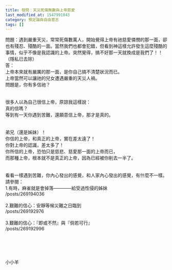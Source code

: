 ```yaml
---
title: 發問：天災死傷無數與上帝慈愛
last_modified_at: 1547991843
category: 預定論與自由意志
tags: []
---
```


問題：遇到嚴重天災，常常死傷數萬人，開始覺得上帝有祂慈愛憐憫的那一面，卻也有殘忍、殘酷的一面。當然我們也都會犯錯，但看到神這樣允許發生這麼殘酷的事情，似乎不像是我認識的上帝。突然覺得，搞不好那一天就換成是我們了！！ （隱私已去除）<!--more--><br>答：<br>上帝本來就有嚴厲的那一面，是你自己搞不清楚狀況而已。<br>上帝當然可以讓祂的兒女遭遇嚴重的天災人禍。<br>問題是，你有多信祂？<br><br> <br>很多人以為自己很信上帝，原諒我這樣說：<br>真的信嗎？<br>等到有一天你遇到苦難，還願意信上帝，那才是真的。<br><br> <br>弟兄（還是姊妹）！<br>你信的上帝，和真正的上帝，實在差太遠了！<br>你對上帝的認識，差太多了！<br>你所信的上帝，恐怕只是慈悲、慈愛那一面的上帝而已，<br>而那種上帝，根本就不是真正的上帝，因為已經被你削去一半了。<br><br> <br>看看一樣遇到苦難，你內心發出的感覺，和人家內心發出的感覺，有什麼不一樣。 <br>請參閱：<br>1.有時，麻雀就是會掉落————給受過性侵的姊妹 <br>/posts/269194036<br> <br>2.艱難的信心：安靜等候災難之日臨到<br>/posts/269192976<br><br>3.艱難的信心：『即或不然』與『倘若可行』<br>/posts/269192996<br><br><br><br><br><br>小小羊<br><br><br><br><br><br>

